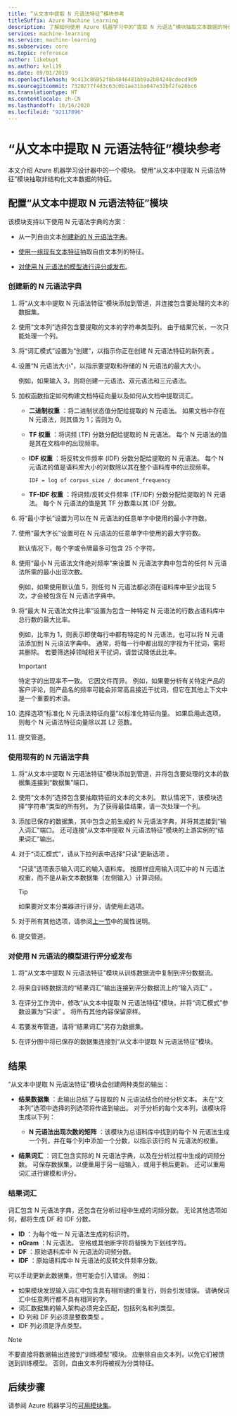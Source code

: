 ```yaml
---
title: “从文本中提取 N 元语法特征”模块参考
titleSuffix: Azure Machine Learning
description: 了解如何使用 Azure 机器学习中的“提取 N 元语法”模块抽取文本数据的特征。
services: machine-learning
ms.service: machine-learning
ms.subservice: core
ms.topic: reference
author: likebupt
ms.author: keli19
ms.date: 09/01/2019
ms.openlocfilehash: 9c413c86052f8b4846481bb9a2b84240cdecd9d9
ms.sourcegitcommit: 7320277f4d3c63c0b1ae31ba047e31bf2fe26bc6
ms.translationtype: HT
ms.contentlocale: zh-CN
ms.lasthandoff: 10/16/2020
ms.locfileid: "92117896"
---
```

# <a name="extract-n-gram-features-from-text-module-reference"></a>“从文本中提取 N 元语法特征”模块参考

本文介绍 Azure 机器学习设计器中的一个模块。 使用“从文本中提取 N 元语法特征”模块抽取非结构化文本数据的特征。 

## <a name="configuration-of-the-extract-n-gram-features-from-text-module"></a>配置“从文本中提取 N 元语法特征”模块

该模块支持以下使用 N 元语法字典的方案：

* 从一列自由文本[创建新的 N 元语法字典](#create-a-new-n-gram-dictionary)。

* [使用一组现有文本特征](#use-an-existing-n-gram-dictionary)抽取自由文本列的特征。

* [对使用 N 元语法的模型进行评分或发布](#score-or-publish-a-model-that-uses-n-grams)。

### <a name="create-a-new-n-gram-dictionary"></a>创建新的 N 元语法字典

1.  将“从文本中提取 N 元语法特征”模块添加到管道，并连接包含要处理的文本的数据集。

1.  使用“文本列”选择包含要提取的文本的字符串类型列。 由于结果冗长，一次只能处理一个列。

1. 将“词汇模式”设置为“创建”，以指示你正在创建 N 元语法特征的新列表 。 

1. 设置“N 元语法大小”，以指示要提取和存储的 N 元语法的最大大小。 

    例如，如果输入 3，则将创建一元语法、双元语法和三元语法。

1. 加权函数指定如何构建文档特征向量以及如何从文档中提取词汇。

    * **二进制权重** ：将二进制状态值分配给提取的 N 元语法。 如果文档中存在 N 元语法，则其值为 1；否则为 0。

    * **TF 权重** ：将词频 (TF) 分数分配给提取的 N 元语法。 每个 N 元语法的值是其在文档中的出现频率。

    * **IDF 权重** ：将反转文件频率 (IDF) 分数分配给提取的 N 元语法。 每个 N 元语法的值是语料库大小的对数除以其在整个语料库中的出现频率。
    
      `IDF = log of corpus_size / document_frequency`
 
    *  **TF-IDF 权重** ：将词频/反转文件频率 (TF/IDF) 分数分配给提取的 N 元语法。 每个 N 元语法的值是其 TF 分数乘以其 IDF 分数。

1. 将“最小字长”设置为可以在 N 元语法的任意单字中使用的最小字符数。

1. 使用“最大字长”设置可在 N 元语法的任意单字中使用的最大字符数。

    默认情况下，每个字或令牌最多可包含 25 个字符。

1. 使用“最小 N 元语法文件绝对频率”来设置 N 元语法字典中包含的任何 N 元语法所需的最小出现次数。 

    例如，如果使用默认值 5，则任何 N 元语法都必须在语料库中至少出现 5 次，才会被包含在 N 元语法字典中。 

1.  将“最大 N 元语法文件比率”设置为包含一种特定 N 元语法的行数占语料库中总行数的最大比率。

    例如，比率为 1，则表示即使每行中都有特定的 N 元语法，也可以将 N 元语法添加到 N 元语法字典中。 通常，将每一行中都出现的字视为干扰词，需将其删除。 若要筛选掉领域相关干扰词，请尝试降低此比率。

    > [!IMPORTANT]
    > 特定字的出现率不一致。 它因文件而异。 例如，如果要分析有关特定产品的客户评论，则产品名的频率可能会非常高且接近干扰词，但它在其他上下文中是一个重要的术语。

1. 选择选项“标准化 N 元语法特征向量”以标准化特征向量。 如果启用此选项，则每个 N 元语法特征向量除以其 L2 范数。

1. 提交管道。

### <a name="use-an-existing-n-gram-dictionary"></a>使用现有的 N 元语法字典

1.  将“从文本中提取 N 元语法特征”模块添加到管道，并将包含要处理的文本的数据集连接到“数据集”端口。

1.  使用“文本列”选择包含要抽取特征的文本的文本列。 默认情况下，该模块选择“字符串”类型的所有列。 为了获得最佳结果，请一次处理一个列。

1. 添加已保存的数据集，其中包含之前生成的 N 元语法字典，并将其连接到“输入词汇”端口。 还可连接“从文本中提取 N 元语法特征”模块的上游实例的“结果词汇”输出。

1. 对于“词汇模式”，请从下拉列表中选择“只读”更新选项 。

   “只读”选项表示输入词汇的输入语料库。 按原样应用输入词汇中的 N 元语法权重，而不是从新文本数据集（左侧输入）计算词频。

   > [!TIP]
   > 如果要对文本分类器进行评分，请使用此选项。

1.  对于所有其他选项，请参阅[上一节](#create-a-new-n-gram-dictionary)中的属性说明。

1.  提交管道。

### <a name="score-or-publish-a-model-that-uses-n-grams"></a>对使用 N 元语法的模型进行评分或发布

1.  将“从文本中提取 N 元语法特征”模块从训练数据流中复制到评分数据流。

1.  将来自训练数据流的“结果词汇”输出连接到评分数据流上的“输入词汇” 。

1.  在评分工作流中，修改“从文本中提取 N 元语法特征”模块，并将“词汇模式”参数设置为“只读” 。 将所有其他内容保留原样。

1.  若要发布管道，请将“结果词汇”另存为数据集。

1.  在评分图中将已保存的数据集连接到“从文本中提取 N 元语法特征”模块。

## <a name="results"></a>结果

“从文本中提取 N 元语法特征”模块会创建两种类型的输出： 

* **结果数据集** ：此输出总结了与提取的 N 元语法结合的经分析文本。 未在“文本列”选项中选择的列选项将传递到输出。 对于分析的每个文本列，该模块将生成以下列：

  * **N 元语法出现次数的矩阵** ：该模块为总语料库中找到的每个 N 元语法生成一个列，并在每个列中添加一个分数，以指示该行的 N 元语法的权重。 

* **结果词汇** ：词汇包含实际的 N 元语法字典，以及在分析过程中生成的词频分数。 可保存数据集，以便重用于另一组输入，或用于稍后更新。 还可以重用词汇进行建模和评分。

### <a name="result-vocabulary"></a>结果词汇

词汇包含 N 元语法字典，还包含在分析过程中生成的词频分数。 无论其他选项如何，都将生成 DF 和 IDF 分数。

+ **ID** ：为每个唯一 N 元语法生成的标识符。
+ **nGram** ：N 元语法。 空格或其他断字符将替换为下划线字符。
+ **DF** ：原始语料库中 N 元语法的词频分数。
+ **IDF** ：原始语料库中 N 元语法的反转文件频率分数。

可以手动更新此数据集，但可能会引入错误。 例如：

* 如果模块发现输入词汇中包含具有相同键的重复行，则会引发错误。 请确保词汇中任意两行都不具有相同的字。
* 词汇数据集的输入架构必须完全匹配，包括列名和列类型。 
* ID 列和 DF 列必须是整数类型 。 
* IDF 列必须是浮点类型。

> [!Note]
> 不要直接将数据输出连接到“训练模型”模块。 应删除自由文本列，以免它们被馈送到训练模型。 否则，自由文本列将被视为分类特征。

## <a name="next-steps"></a>后续步骤

请参阅 Azure 机器学习的[可用模块集](module-reference.md)。
